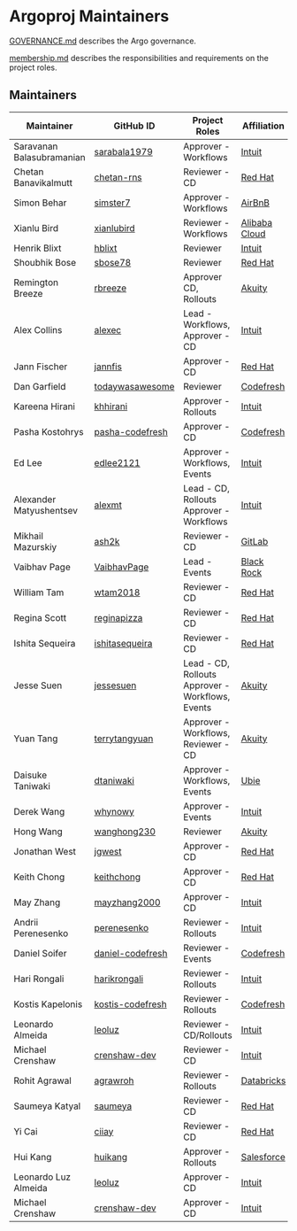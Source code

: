 # Argoproj Maintainers

[GOVERNANCE.md](https://github.com/argoproj/argoproj/blob/master/community/GOVERNANCE.md) describes the Argo governance.

[membership.md](https://github.com/argoproj/argoproj/blob/master/community/membership.md) describes the responsibilities and requirements on the project roles. 

## Maintainers

| Maintainer | GitHub ID | Project Roles | Affiliation | Has Vote
| --------------- | --------- | ----------- | ----------- | --------- | 
| Saravanan Balasubramanian| [sarabala1979](https://github.com/sarabala1979) | Approver - Workflows | [Intuit](https://www.github.com/intuit/) | Yes |
| Chetan Banavikalmutt | [chetan-rns](https://github.com/chetan-rns) | Reviewer - CD | [Red Hat](https://www.github.com/redhat/) | Yes |
| Simon Behar| [simster7](https://github.com/simster7) | Approver - Workflows | [AirBnB](https://www.github.com/airbnb/) | Yes |
| Xianlu Bird | [xianlubird](https://github.com/xianlubird) | Reviewer - Workflows | [Alibaba Cloud](https://github.com/aliyun) | Yes |
| Henrik Blixt | [hblixt](https://github.com/hblixt) | Reviewer | [Intuit](https://www.github.com/intuit/) | Yes |
| Shoubhik Bose | [sbose78](https://github.com/sbose78) | Reviewer | [Red Hat](https://www.github.com/redhat/) | Yes |
| Remington Breeze | [rbreeze](https://github.com/rbreeze) | Approver CD, Rollouts | [Akuity](https://akuity.io/) | Yes |
| Alex Collins| [alexec](https://github.com/alexec) | Lead - Workflows, Approver - CD  | [Intuit](https://www.github.com/intuit/) | Yes |
| Jann Fischer| [jannfis](https://github.com/jannfis) | Approver - CD | [Red Hat](https://www.github.com/redhat/) | Yes |
| Dan Garfield| [todaywasawesome](https://github.com/todaywasawesome) | Reviewer | [Codefresh](https://www.github.com/codefresh/) | Yes |
| Kareena Hirani| [khhirani](https://github.com/khhirani) | Approver - Rollouts | [Intuit](https://www.github.com/intuit/) | Yes |
| Pasha Kostohrys | [pasha-codefresh](https://github.com/pasha-codefresh) | Approver - CD | [Codefresh](https://www.github.com/codefresh/) | Yes |
| Ed Lee| [edlee2121](https://github.com/edlee2121) | Approver - Workflows, Events | [Intuit](https://www.github.com/intuit/) | Yes |
| Alexander Matyushentsev | [alexmt](https://github.com/alexmt) | Lead - CD, Rollouts Approver - Workflows | [Intuit](https://www.github.com/intuit/) | Yes |
| Mikhail Mazurskiy | [ash2k](https://github.com/ash2k) | Reviewer - CD | [GitLab](https://www.github.com/gitlab/) | Yes |
| Vaibhav Page| [VaibhavPage](https://github.com/VaibhavPage) | Lead - Events | [Black Rock](https://www.github.com/blackrock/) | Yes |
| William Tam | [wtam2018](https://github.com/wtam2018) | Reviewer - CD | [Red Hat](https://www.github.com/redhat/) | Yes |
| Regina Scott| [reginapizza](https://github.com/reginapizza) | Reviewer - CD | [Red Hat](https://www.github.com/redhat/) | Yes |
| Ishita Sequeira | [ishitasequeira](https://github.com/ishitasequeira) | Reviewer - CD | [Red Hat](https://www.github.com/redhat/) | Yes |
| Jesse Suen | [jessesuen](https://github.com/jessesuen) | Lead - CD, Rollouts Approver - Workflows, Events | [Akuity](https://akuity.io/) | Yes |
| Yuan Tang| [terrytangyuan](https://github.com/terrytangyuan) | Approver - Workflows, Reviewer - CD | [Akuity](https://akuity.io/) | Yes |
| Daisuke Taniwaki| [dtaniwaki](https://github.com/dtaniwaki) | Approver - Workflows, Events | [Ubie](https://ubie.life/) | Yes |
| Derek Wang | [whynowy](https://github.com/whynowy) | Approver - Events | [Intuit](https://www.github.com/intuit/) | Yes |
| Hong Wang | [wanghong230](https://github.com/wanghong230) | Reviewer | [Akuity](https://akuity.io/) | Yes |
| Jonathan West| [jgwest](https://github.com/jgwest) | Approver - CD | [Red Hat](https://www.github.com/redhat/) | Yes |
| Keith Chong| [keithchong](https://github.com/keithchong) | Approver - CD | [Red Hat](https://www.github.com/redhat/) | Yes |
| May Zhang | [mayzhang2000](https://github.com/mayzhang2000) | Approver - CD | [Intuit](https://www.github.com/intuit/) | Yes |
| Andrii Perenesenko | [perenesenko](https://github.com/perenesenko) | Reviewer - Rollouts | [Intuit](https://www.github.com/intuit/) | Yes |
| Daniel Soifer | [daniel-codefresh](https://github.com/daniel-codefresh) | Reviewer - Events | [Codefresh](https://www.github.com/codefresh/) | Yes |
| Hari Rongali | [harikrongali](https://github.com/harikrongali) | Reviewer - Rollouts | [Intuit](https://www.github.com/intuit/) | Yes |
| Kostis Kapelonis | [kostis-codefresh](https://github.com/kostis-codefresh) | Reviewer - Rollouts | [Codefresh](https://www.github.com/codefresh/) | Yes |
| Leonardo Almeida | [leoluz](https://github.com/leoluz) | Reviewer - CD/Rollouts | [Intuit](https://www.github.com/intuit/) | Yes |
| Michael Crenshaw | [crenshaw-dev](https://github.com/crenshaw-dev) | Reviewer - CD | [Intuit](https://www.github.com/intuit/) | Yes |
| Rohit Agrawal | [agrawroh](https://github.com/agrawroh) | Reviewer - Rollouts | [Databricks](https://databricks.com/) | Yes |
| Saumeya Katyal | [saumeya](https://github.com/saumeya) | Reviewer - CD | [Red Hat](https://www.github.com/redhat/) | Yes |
| Yi Cai | [ciiay](https://github.com/ciiay) | Reviewer - CD | [Red Hat](https://www.github.com/redhat/) | Yes |
| Hui Kang | [huikang](https://github.com/huikang) | Approver - Rollouts | [Salesforce](https://salesforce.com/) | Yes |
| Leonardo Luz Almeida | [leoluz](https://github.com/leoluz) | Approver - CD | [Intuit](https://www.github.com/intuit/) | Yes |
| Michael Crenshaw | [crenshaw-dev](https://github.com/crenshaw-dev) | Approver - CD | [Intuit](https://www.github.com/intuit/) | Yes |
